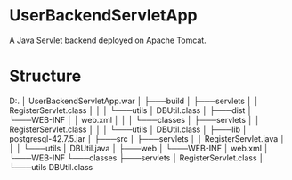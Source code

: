 # UserBackendServletApp
A Java Servlet backend deployed on Apache Tomcat.

# Structure
D:.
│   UserBackendServletApp.war
│
├───build
│   ├───servlets
│   │       RegisterServlet.class
│   │
│   └───utils
│           DBUtil.class
│
├───dist
│   └───WEB-INF
│       │   web.xml
│       │
│       └───classes
│           ├───servlets
│           │       RegisterServlet.class
│           │
│           └───utils
│                   DBUtil.class
│
├───lib
│       postgresql-42.7.5.jar
│
├───src
│   ├───servlets
│   │       RegisterServlet.java
│   │
│   └───utils
│           DBUtil.java
│
├───web
│   └───WEB-INF
│           web.xml
│
└───WEB-INF
    └───classes
        ├───servlets
        │       RegisterServlet.class
        │
        └───utils
                DBUtil.class
